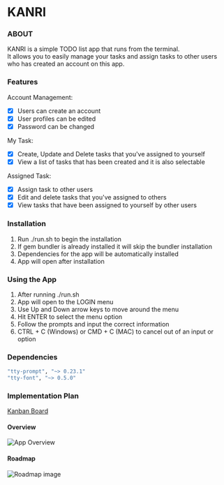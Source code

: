 # KANRI

### ABOUT

KANRI is a simple TODO list app that runs from the terminal.  
It allows you to easily manage your tasks and assign tasks to other users who has created an account on this app.

### Features

Account Management:
- [x] Users can create an account
- [x] User profiles can be edited
- [x] Password can be changed

My Task:
- [x] Create, Update and Delete tasks that you've assigned to yourself
- [x] View a list of tasks that has been created and it is also selectable

Assigned Task:
- [x] Assign task to other users
- [x] Edit and delete tasks that you've assigned to others
- [x] View tasks that have been assigned to yourself by other users

### Installation
1. Run ./run.sh to begin the installation
2. If gem bundler is already installed it will skip the bundler installation
3. Dependencies for the app will be automatically installed
4. App will open after installation

### Using the App
1. After running ./run.sh
2. App will open to the LOGIN menu
3. Use Up and Down arrow keys to move around the menu
4. Hit ENTER to select the menu option
5. Follow the prompts and input the correct information
6. CTRL + C (Windows) or CMD + C (MAC) to cancel out of an input or option

### Dependencies
```ruby
"tty-prompt", "~> 0.23.1"
"tty-font", "~> 0.5.0"
```

### Implementation Plan

[Kanban Board](https://trello.com/b/5EB9ft5d/t1a3-terminal-application)
#### Overview
![App Overview](Images/T1A3-Overview.png)
#### Roadmap
![Roadmap image](Images/T1A3-Roadmap.png)